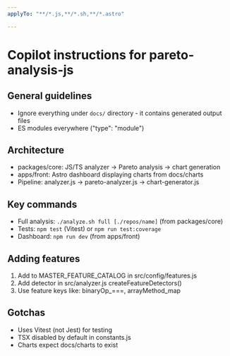 ```yaml
---
applyTo: "**/*.js,**/*.sh,**/*.astro"

---
```

# Copilot instructions for pareto-analysis-js

## General guidelines
- Ignore everything under `docs/` directory - it contains generated output files
- ES modules everywhere ("type": "module")

## Architecture
- packages/core: JS/TS analyzer → Pareto analysis → chart generation
- apps/front: Astro dashboard displaying charts from docs/charts
- Pipeline: analyzer.js → pareto-analyzer.js → chart-generator.js

## Key commands
- Full analysis: `./analyze.sh full [./repos/name]` (from packages/core)
- Tests: `npm test` (Vitest) or `npm run test:coverage`
- Dashboard: `npm run dev` (from apps/front)

## Adding features
1. Add to MASTER_FEATURE_CATALOG in src/config/features.js
2. Add detector in src/analyzer.js createFeatureDetectors()
3. Use feature keys like: binaryOp_===, arrayMethod_map

## Gotchas
- Uses Vitest (not Jest) for testing
- TSX disabled by default in constants.js
- Charts expect docs/charts to exist